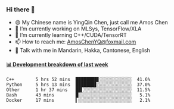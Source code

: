 ### Hi there 👋
- 😄 My Chinese name is YingQin Chen, just call me Amos Chen
- 🔭 I’m currently working on MLSys, TensorFlow/XLA
- 🌱 I’m currently learning C++/CUDA/TensorRT
- 📫 How to reach me: AmosChenYQ@foxmail.com
- 💬 Talk with me in Mandarin, Hakka, Cantonese, English

<!-- waka-box start -->
#### <a href="https://gist.github.com/becb911736b10de673d72f2a472b1e52" target="_blank">📊 Development breakdown of last week</a>
```text
C++        5 hrs 52 mins  ████████▋░░░░░░░░░░░░  41.6%
Python     5 hrs 13 mins  ███████▊░░░░░░░░░░░░░  37.0%
Other      1 hr 37 mins   ██▍░░░░░░░░░░░░░░░░░░  11.5%
Bash       43 mins        █░░░░░░░░░░░░░░░░░░░░   5.1%
Docker     17 mins        ▍░░░░░░░░░░░░░░░░░░░░   2.1%
```
<!-- waka-box end -->


<!--
**AmosChenYQ/AmosChenYQ** is a ✨ _special_ ✨ repository because its `README.md` (this file) appears on your GitHub profile.

Here are some ideas to get you started:

- 🔭 I’m currently working on 
- 🌱 I’m currently learning ...
- 👯 I’m looking to collaborate on ...
- 🤔 I’m looking for help with ...
- 📫 How to reach me: AmosChenYQ@foxmail.com
- 😄 Pronouns: ...
- ⚡ Fun fact: ...
-->
